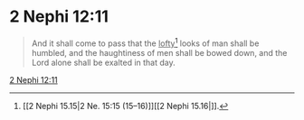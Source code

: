 # 2 Nephi 12:11

> And it shall come to pass that the <u>lofty</u>[^a] looks of man shall be humbled, and the haughtiness of men shall be bowed down, and the Lord alone shall be exalted in that day.

[2 Nephi 12:11](https://www.churchofjesuschrist.org/study/scriptures/bofm/2-ne/12?lang=eng&id=p11#p11)


[^a]: [[2 Nephi 15.15|2 Ne. 15:15 (15–16)]][[2 Nephi 15.16|]].  
